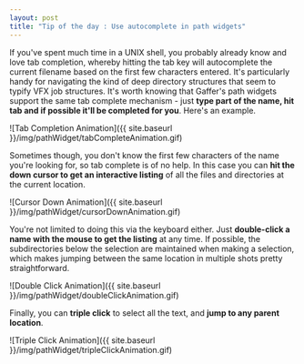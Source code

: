 ```yaml
---
layout: post
title: "Tip of the day : Use autocomplete in path widgets"
---
```


If you've spent much time in a UNIX shell, you probably already know and love tab completion, whereby hitting the tab key will autocomplete the current filename based on the first few characters entered. It's particularly handy for navigating the kind of deep directory structures that seem to typify VFX job structures. It's worth knowing that Gaffer's path widgets support the same tab complete mechanism - just **type part of the name, hit tab and if possible it'll be completed for you**. Here's an example.

![Tab Completion Animation]({{ site.baseurl }}/img/pathWidget/tabCompleteAnimation.gif)

Sometimes though, you don't know the first few characters of the name you're looking for, so tab complete is of no help. In this case you can **hit the down cursor to get an interactive listing** of all the files and directories at the current location.

![Cursor Down Animation]({{ site.baseurl }}/img/pathWidget/cursorDownAnimation.gif)

You're not limited to doing this via the keyboard either. Just **double-click a name with the mouse to get the listing** at any time. If possible, the subdirectories below the selection are maintained when making a selection, which makes jumping between the same location in multiple shots pretty straightforward.

![Double Click Animation]({{ site.baseurl }}/img/pathWidget/doubleClickAnimation.gif)

Finally, you can **triple click** to select all the text, and **jump to any parent location**.

![Triple Click Animation]({{ site.baseurl }}/img/pathWidget/tripleClickAnimation.gif)

